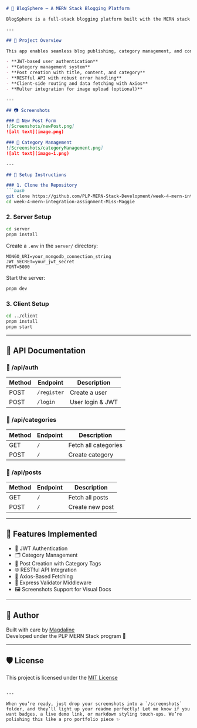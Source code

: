 ```markdown
# 📝 BlogSphere – A MERN Stack Blogging Platform

BlogSphere is a full-stack blogging platform built with the MERN stack (MongoDB, Express, React, Node.js). It allows users to create, categorize, and manage blog posts with a clean dashboard interface, secure authentication, and dynamic content rendering.

---

## 🚀 Project Overview

This app enables seamless blog publishing, category management, and content exploration. It includes:

- **JWT-based user authentication**
- **Category management system**
- **Post creation with title, content, and category**
- **RESTful API with robust error handling**
- **Client-side routing and data fetching with Axios**
- **Multer integration for image upload (optional)**

---

## 📷 Screenshots

### 📝 New Post Form
![Screenshots/newPost.png]
![alt text](image.png)

### 📂 Category Management
![Screenshots/categoryManagement.png]
![alt text](image-1.png)

---

## 🔧 Setup Instructions

### 1. Clone the Repository
```bash
git clone https://github.com/PLP-MERN-Stack-Development/week-4-mern-integration-assignment-Miss-Maggie.git
cd week-4-mern-integration-assignment-Miss-Maggie
```

### 2. Server Setup
```bash
cd server
pnpm install
```
Create a `.env` in the `server/` directory:
```env
MONGO_URI=your_mongodb_connection_string
JWT_SECRET=your_jwt_secret
PORT=5000
```

Start the server:
```bash
pnpm dev
```

### 3. Client Setup
```bash
cd ../client
pnpm install
pnpm start
```

---

## 📮 API Documentation

### 🔐 /api/auth
| Method | Endpoint     | Description       |
|--------|--------------|-------------------|
| POST   | `/register`  | Create a user     |
| POST   | `/login`     | User login & JWT  |

### 📂 /api/categories
| Method | Endpoint | Description         |
|--------|----------|---------------------|
| GET    | `/`      | Fetch all categories|
| POST   | `/`      | Create category     |

### 📝 /api/posts
| Method | Endpoint | Description       |
|--------|----------|-------------------|
| GET    | `/`      | Fetch all posts   |
| POST   | `/`      | Create new post   |

---

## 🎯 Features Implemented

- 🔐 JWT Authentication
- 🗂️ Category Management
- 📝 Post Creation with Category Tags
- 🌐 RESTful API Integration
- 📡 Axios-Based Fetching
- 💬 Express Validator Middleware
- 🖼️ Screenshots Support for Visual Docs

---

## 🧠 Author

Built with care by [Magdaline](https://github.com/Miss-Maggie)  
Developed under the PLP MERN Stack program 🌱

---

## 🛡️ License

This project is licensed under the [MIT License](./LICENSE)
```

---

When you’re ready, just drop your screenshots into a `/screenshots` folder, and they’ll light up your readme perfectly! Let me know if you want badges, a live demo link, or markdown styling touch-ups. We’re polishing this like a pro portfolio piece ✨